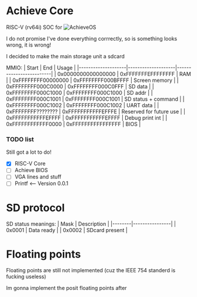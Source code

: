 # Achieve Core

RISC-V (rv64i) SOC for ![AchieveOS](https://github.com/cheyao/AchieveOS)

I do not promise I've done everything corrrectly, so is something looks wrong, it is wrong!

I decided to make the main storage unit a sdcard

MMIO:
| Start              | End                | Usage                   |
|--------------------|--------------------|-------------------------|
| 0x0000000000000000 | 0xFFFFFFFEFFFFFFFF | RAM                     |
| 0xFFFFFFFF00000000 | 0xFFFFFFFF000BFFFF | Screen memory           |
| 0xFFFFFFFF000C0000 | 0xFFFFFFFF000C0FFF | SD data                 |
| 0xFFFFFFFF000C1000 | 0xFFFFFFFF000C1000 | SD addr                 |
| 0xFFFFFFFF000C1001 | 0xFFFFFFFF000C1001 | SD status + command     |
| 0xFFFFFFFF000C1002 | 0xFFFFFFFF000C1002 | UART data               |
| 0xFFFFFFFF???????? | 0xFFFFFFFFFFFEFFFE | Reserved for future use |
| 0xFFFFFFFFFFFEFFFF | 0xFFFFFFFFFFFEFFFF | Debug print int         |
| 0xFFFFFFFFFFFF0000 | 0xFFFFFFFFFFFFFFFF | BIOS                    |

### TODO list

Still got a lot to do!

- [x] RISC-V Core
- [ ] Achieve BIOS
- [ ] VGA lines and stuff 
- [ ] Printf <-- Version 0.0.1

# SD protocol

SD status meanings:
| Mask   | Description    |
|--------|----------------|
| 0x0001 | Data ready     |
| 0x0002 | SDcard present |

# Floating points
Floating points are still not implemented (cuz the IEEE 754 standerd is fucking useless)

Im gonna implement the posit floating points after

